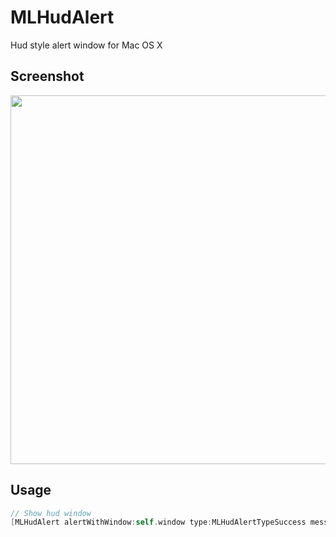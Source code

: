 MLHudAlert
==========

Hud style alert window for Mac OS X

## Screenshot

<img src='https://raw.github.com/MacLabs/MLHudAlert/master/example.png' style='width:590px;' />

## Usage

```objective-c
// Show hud window
[MLHudAlert alertWithWindow:self.window type:MLHudAlertTypeSuccess message:@"Login successed."];
```